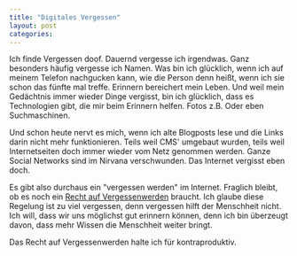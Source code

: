 ```yaml
---
title: "Digitales Vergessen"
layout: post
categories:
---
```


Ich finde Vergessen doof. Dauernd vergesse ich irgendwas. Ganz besonders häufig vergesse ich Namen. Was bin ich glücklich, wenn ich auf meinem Telefon nachgucken kann, wie die Person denn heißt, wenn ich sie schon das fünfte mal treffe.
Erinnern bereichert mein Leben. Und weil mein Gedächtnis immer wieder Dinge vergisst, bin ich glücklich, dass es Technologien gibt, die mir beim Erinnern helfen. Fotos z.B. Oder eben Suchmaschinen.

Und schon heute nervt es mich, wenn ich alte Blogposts lese und die Links darin nicht mehr funktionieren. Teils weil CMS' umgebaut wurden, teils weil Internetseiten doch immer wieder vom Netz genommen werden. Ganze Social Networks sind im Nirvana verschwunden. Das Internet vergisst eben doch.

Es gibt also durchaus ein "vergessen werden" im Internet. Fraglich bleibt, ob es noch ein <a href="https://de.wikipedia.org/wiki/Recht_auf_Vergessenwerden">Recht auf Vergessenwerden</a> braucht. Ich glaube diese Regelung ist zu viel vergessen, denn vergessen hilft der Menschheit nicht. Ich will, dass wir uns möglichst gut erinnern können, denn ich bin überzeugt davon, dass mehr Wissen die Menschheit weiter bringt.

Das Recht auf Vergessenwerden halte ich für kontraproduktiv.
